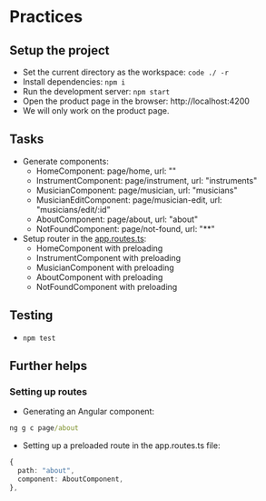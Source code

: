 # Practices

## Setup the project

- Set the current directory as the workspace: `code ./ -r`
- Install dependencies: `npm i`
- Run the development server: `npm start`
- Open the product page in the browser: http://localhost:4200
- We will only work on the product page.

## Tasks

- Generate components:
  - HomeComponent: page/home, url: ""
  - InstrumentComponent: page/instrument, url: "instruments"
  - MusicianComponent: page/musician, url: "musicians"
  - MusicianEditComponent: page/musician-edit, url: "musicians/edit/:id"
  - AboutComponent: page/about, url: "about"
  - NotFoundComponent: page/not-found, url: "**"
- Setup router in the [app.routes.ts](src/app/app.routes.ts):
  - HomeComponent with preloading
  - InstrumentComponent with preloading
  - MusicianComponent with preloading
  - AboutComponent with preloading
  - NotFoundComponent with preloading

## Testing

- `npm test`

## Further helps

### Setting up routes

- Generating an Angular component:

```cmd
ng g c page/about
```

- Setting up a preloaded route in the app.routes.ts file:

```typescript
{
  path: "about",
  component: AboutComponent,
},
```
